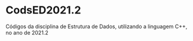 # CodsED2021.2
Códigos da disciplina de Estrutura de Dados, utilizando a linguagem C++, no ano de 2021.2

